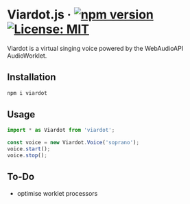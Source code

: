 # Viardot.js &middot; [![npm version](https://img.shields.io/npm/v/react.svg?style=flat)](https://www.npmjs.com/package/viardot) [![License: MIT](https://img.shields.io/badge/License-MIT-yellow.svg)](https://opensource.org/licenses/MIT)

Viardot is a virtual singing voice powered by the WebAudioAPI AudioWorklet.

## Installation

```bash
npm i viardot
```

## Usage

```js
import * as Viardot from 'viardot';

const voice = new Viardot.Voice('soprano');
voice.start();
voice.stop();
```

## To-Do

- optimise worklet processors
